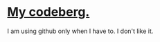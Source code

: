 # [My codeberg.](https://codeberg.org/unixer)
I am using github only when I have to. I don't like it.
